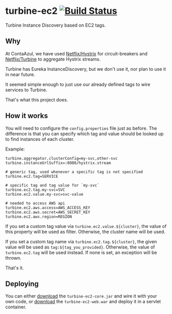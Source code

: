# turbine-ec2 [![Build Status](https://travis-ci.org/ContaAzul/turbine-ec2.svg?branch=master)](https://travis-ci.org/ContaAzul/turbine-ec2)

Turbine Instance Discovery based on EC2 tags.

## Why

At ContaAzul, we have used [Netflix/Hystrix][hystrix] for circuit-breakers and
[Netflix/Turbine][turbine] to
aggregate Hystrix streams.

Turbine has Eureka InstanceDiscovery, but we don't use it, nor plan to use it
in near future.

It seemed simple enough to just use our already defined tags to wire services
to Turbine.

That's what this project does.

## How it works

You will need to configure the `config.properties` file just as before. The
difference is that you can specify which tag and value should be looked up to find
instances of each cluster.

Example:

```properties
turbine.aggregator.clusterConfig=my-svc,other-svc
turbine.instanceUrlSuffix=:8080/hystrix.stream

# generic tag, used whenever a specific tag is not specified
turbine.ec2.tag=SERVICE

# specific tag and tag value for `my-svc`
turbine.ec2.tag.my-svc=SVC
turbine.ec2.value.my-svc=svc-value

# needed to access AWS api
turbine.ec2.aws.access=AWS_ACCESS_KEY
turbine.ec2.aws.secret=AWS_SECRET_KEY
turbine.ec2.aws.region=REGION
```

If you set a custom tag value via `turbine.ec2.value.${cluster}`, the value
of this property will be used as filter. Otherwise, the cluster name will be
used.

If you set a custom tag name via `turbine.ec2.tag.${cluster}`, the given
value will be used as `tag:${tag_you_provided}`. Otherwise, the value of
`turbine.ec2.tag` will be used instead. If none is set, an exception will
be thrown.

That's it.

## Deploying

You can either [download][download] the `turbine-ec2-core.jar` and wire
it with your own code, or [download][download] the `turbine-ec2-web.war`
and deploy it in a servlet container.

[download]: https://github.com/ContaAzul/turbine-ec2/releases
[hystrix]: https://github.com/Netflix/Hystrix
[turbine]: https://github.com/Netflix/Turbine

